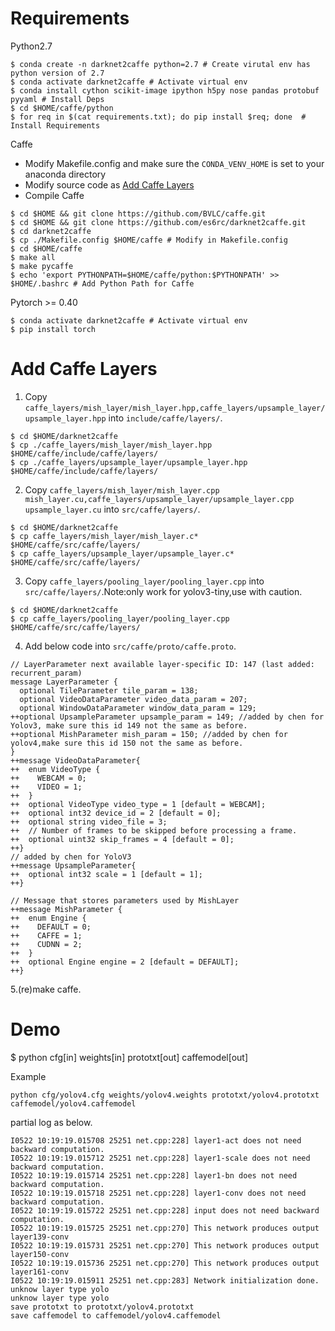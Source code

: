 # Requirements
  
  Python2.7
  ```
  $ conda create -n darknet2caffe python=2.7 # Create virutal env has python version of 2.7
  $ conda activate darknet2caffe # Activate virtual env
  $ conda install cython scikit-image ipython h5py nose pandas protobuf pyyaml # Install Deps
  $ cd $HOME/caffe/python
  $ for req in $(cat requirements.txt); do pip install $req; done  # Install Requirements
  ```
  Caffe
  * Modify Makefile.config and make sure the `CONDA_VENV_HOME` is set to your anaconda directory
  * Modify source code as [Add Caffe Layers](#add-caffe-layers)
  * Compile Caffe
  ```
  $ cd $HOME && git clone https://github.com/BVLC/caffe.git
  $ cd $HOME && git clone https://github.com/es6rc/darknet2caffe.git
  $ cd darknet2caffe
  $ cp ./Makefile.config $HOME/caffe # Modify in Makefile.config 
  $ cd $HOME/caffe
  $ make all
  $ make pycaffe
  $ echo 'export PYTHONPATH=$HOME/caffe/python:$PYTHONPATH' >> $HOME/.bashrc # Add Python Path for Caffe
  ```

  Pytorch >= 0.40
  ```
  $ conda activate darknet2caffe # Activate virtual env
  $ pip install torch
  ```
# Add Caffe Layers
1. Copy `caffe_layers/mish_layer/mish_layer.hpp,caffe_layers/upsample_layer/upsample_layer.hpp` into `include/caffe/layers/`.
```
$ cd $HOME/darknet2caffe
$ cp ./caffe_layers/mish_layer/mish_layer.hpp $HOME/caffe/include/caffe/layers/
$ cp ./caffe_layers/upsample_layer/upsample_layer.hpp $HOME/caffe/include/caffe/layers/
```
2. Copy `caffe_layers/mish_layer/mish_layer.cpp mish_layer.cu,caffe_layers/upsample_layer/upsample_layer.cpp upsample_layer.cu` into `src/caffe/layers/`.
```
$ cd $HOME/darknet2caffe
$ cp caffe_layers/mish_layer/mish_layer.c* $HOME/caffe/src/caffe/layers/
$ cp caffe_layers/upsample_layer/upsample_layer.c* $HOME/caffe/src/caffe/layers/

```
3. Copy `caffe_layers/pooling_layer/pooling_layer.cpp` into `src/caffe/layers/`.Note:only work for yolov3-tiny,use with caution.
```
$ cd $HOME/darknet2caffe
$ cp caffe_layers/pooling_layer/pooling_layer.cpp $HOME/caffe/src/caffe/layers/
```
4. Add below code into `src/caffe/proto/caffe.proto`.

```
// LayerParameter next available layer-specific ID: 147 (last added: recurrent_param)
message LayerParameter {
  optional TileParameter tile_param = 138;
  optional VideoDataParameter video_data_param = 207;
  optional WindowDataParameter window_data_param = 129;
++optional UpsampleParameter upsample_param = 149; //added by chen for Yolov3, make sure this id 149 not the same as before.
++optional MishParameter mish_param = 150; //added by chen for yolov4,make sure this id 150 not the same as before.
}
++message VideoDataParameter{
++  enum VideoType {
++    WEBCAM = 0;
++    VIDEO = 1;
++  }
++  optional VideoType video_type = 1 [default = WEBCAM];
++  optional int32 device_id = 2 [default = 0];
++  optional string video_file = 3;
++  // Number of frames to be skipped before processing a frame.
++  optional uint32 skip_frames = 4 [default = 0];
++}
// added by chen for YoloV3
++message UpsampleParameter{
++  optional int32 scale = 1 [default = 1];
++}

// Message that stores parameters used by MishLayer
++message MishParameter {
++  enum Engine {
++    DEFAULT = 0;
++    CAFFE = 1;
++    CUDNN = 2;
++  }
++  optional Engine engine = 2 [default = DEFAULT];
++}
```
5.(re)make caffe.

# Demo
  $ python cfg[in] weights[in] prototxt[out] caffemodel[out]
  
  Example
```
python cfg/yolov4.cfg weights/yolov4.weights prototxt/yolov4.prototxt caffemodel/yolov4.caffemodel
```
  partial log as below.
```
I0522 10:19:19.015708 25251 net.cpp:228] layer1-act does not need backward computation.
I0522 10:19:19.015712 25251 net.cpp:228] layer1-scale does not need backward computation.
I0522 10:19:19.015714 25251 net.cpp:228] layer1-bn does not need backward computation.
I0522 10:19:19.015718 25251 net.cpp:228] layer1-conv does not need backward computation.
I0522 10:19:19.015722 25251 net.cpp:228] input does not need backward computation.
I0522 10:19:19.015725 25251 net.cpp:270] This network produces output layer139-conv
I0522 10:19:19.015731 25251 net.cpp:270] This network produces output layer150-conv
I0522 10:19:19.015736 25251 net.cpp:270] This network produces output layer161-conv
I0522 10:19:19.015911 25251 net.cpp:283] Network initialization done.
unknow layer type yolo 
unknow layer type yolo 
save prototxt to prototxt/yolov4.prototxt
save caffemodel to caffemodel/yolov4.caffemodel

```
